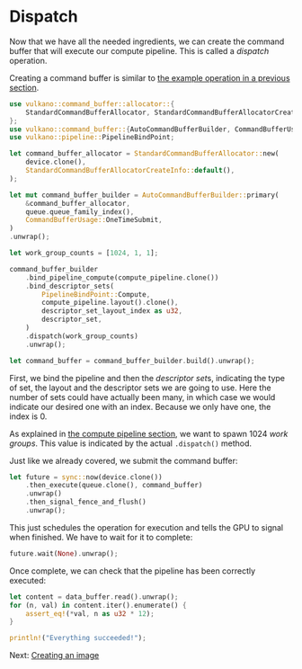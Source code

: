 # Dispatch

Now that we have all the needed ingredients, we can create the command buffer that will execute
our compute pipeline. This is called a *dispatch* operation.

Creating a command buffer is similar to [the example operation in a previous
section](../buffer_creation/example_operation.html).

```rust
use vulkano::command_buffer::allocator::{
    StandardCommandBufferAllocator, StandardCommandBufferAllocatorCreateInfo,
};
use vulkano::command_buffer::{AutoCommandBufferBuilder, CommandBufferUsage};
use vulkano::pipeline::PipelineBindPoint;

let command_buffer_allocator = StandardCommandBufferAllocator::new(
    device.clone(),
    StandardCommandBufferAllocatorCreateInfo::default(),
);

let mut command_buffer_builder = AutoCommandBufferBuilder::primary(
    &command_buffer_allocator,
    queue.queue_family_index(),
    CommandBufferUsage::OneTimeSubmit,
)
.unwrap();

let work_group_counts = [1024, 1, 1];

command_buffer_builder
    .bind_pipeline_compute(compute_pipeline.clone())
    .bind_descriptor_sets(
        PipelineBindPoint::Compute,
        compute_pipeline.layout().clone(),
        descriptor_set_layout_index as u32,
        descriptor_set,
    )
    .dispatch(work_group_counts)
    .unwrap();

let command_buffer = command_buffer_builder.build().unwrap();
```

First, we bind the pipeline and then the *descriptor set*s, indicating the type of set, the layout
and the descriptor sets we are going to use. Here the number of sets could have actually been many, 
in which case we would indicate our desired one with an index. Because we only have one, the index 
is 0.

As explained in [the compute pipeline section](compute_pipeline.html), we want to spawn 1024
*work groups*. This value is indicated by the actual `.dispatch()` method.

Just like we already covered, we submit the command buffer:

```rust
let future = sync::now(device.clone())
    .then_execute(queue.clone(), command_buffer)
    .unwrap()
    .then_signal_fence_and_flush()
    .unwrap();
```

This just schedules the operation for execution and tells the GPU to signal when finished.
We have to wait for it to complete:

```rust
future.wait(None).unwrap();
```

Once complete, we can check that the pipeline has been correctly executed:

```rust
let content = data_buffer.read().unwrap();
for (n, val) in content.iter().enumerate() {
    assert_eq!(*val, n as u32 * 12);
}

println!("Everything succeeded!");
```

Next: [Creating an image](../images/image_creation.html)

